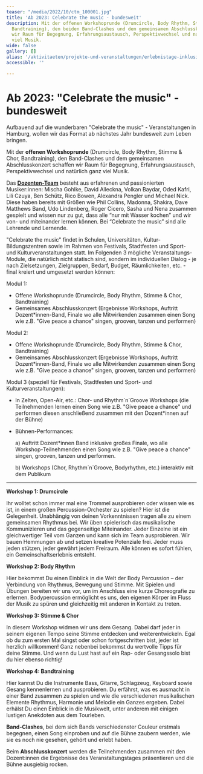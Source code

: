 ```yaml
---
teaser: "/media/2022/10/ctm_100001.jpg"
title: 'Ab 2023: Celebrate the music - bundesweit'
description: Mit der offenen Workshoprunde (Drumcircle, Body Rhythm, Stimme & Chor,
  Bandtraining), den beiden Band-Clashes und dem gemeinsamen Abschlusskonzert schaffen
  wir Raum für Begegnung, Erfahrungsaustausch, Perspektivwechsel und natürlich ganz
  viel Musik.
wide: false
gallery: []
alias: '/aktivitaeten/projekte-und-veranstaltungen/erlebnistage-inklusion-durch-musik/ab-2023-celebrate-the-music-bundesweit'
accessible: ''

---
```

# Ab 2023: "Celebrate the music" - bundesweit

Aufbauend auf die wunderbaren "Celebrate the music" - Veranstaltungen in Hamburg, wollen wir das Format ab nächstes Jahr bundesweit zum Leben bringen.

Mit der **offenen Workshoprunde** (Drumcircle, Body Rhythm, Stimme & Chor, Bandtraining), den Band-Clashes und dem gemeinsamen Abschlusskonzert schaffen wir Raum für Begegnung, Erfahrungsaustausch, Perspektivwechsel und natürlich ganz viel Musik.

Das [**Dozenten-Team**](https://www.grenzensindrelativ.de/aktivitaeten/projekte-und-veranstaltungen/celebrate-the-music/dozenten-team-workshops) besteht aus erfahrenen und passionierten Musiker:innen: Mischa Gohlke, David Alleckna, Volkan Baydar, Oded Kafri, Lili Czuya, Ben Schütz, Rico Bowen, Alexandra Pengler und Michael Nick. Diese haben bereits mit Größen wie Phil Collins, Madonna, Shakira, Dave Matthews Band, Udo Lindenberg, Roger Cicero, Sasha und Nena zusammen gespielt und wissen nur zu gut, dass alle “nur mit Wasser kochen” und wir von- und miteinander lernen können. Bei “Celebrate the music” sind alle Lehrende und Lernende.

<video-gallery class="wide" name="celebrate-the-music"></video-gallery>

"Celebrate the music" findet in Schulen, Universitäten, Kultur- Bildungszentren sowie im Rahmen von Festivals, Stadtfesten und Sport- und Kulturveranstaltungen statt. Im Folgenden 3 mögliche Veranstaltungs-Module, die natürlich nicht statisch sind, sondern im individuellen Dialog - je nach Zielsetzungen, Zielgruppen, Bedarf, Budget, Räumlichkeiten, etc. - final kreiert und umgesetzt werden können:

Modul 1:

* Offene Workshoprunde (Drumcircle, Body Rhythm, Stimme & Chor, Bandtraining)
* Gemeinsames Abschlusskonzert (Ergebnisse Workshops, Auftritt Dozent*innen-Band, Finale wo alle Mitwirkenden zusammen einen Song wie z.B. "Give peace a chance" singen, grooven, tanzen und performen)

Modul 2:

* Offene Workshoprunde (Drumcircle, Body Rhythm, Stimme & Chor, Bandtraining)
* Gemeinsames Abschlusskonzert (Ergebnisse Workshops, Auftritt Dozent*innen-Band, Finale wo alle Mitwirkenden zusammen einen Song wie z.B. "Give peace a chance" singen, grooven, tanzen und performen)

Modul 3 (speziell für Festivals, Stadtfesten und Sport- und Kulturveranstaltungen):

* In Zelten, Open-Air, etc.: Chor- und Rhythm´n´Groove Workshops (die Teilnehmenden lernen einen Song wie z.B. "Give peace a chance" und performen diesen anschließend zusammen mit den Dozent*innen auf der Bühne)
* Bühnen-Performances:

  a) Auftritt Dozent*innen Band inklusive großes Finale, wo alle Workshop-Teilnehmenden einen Song wie z.B. "Give peace a chance" singen, grooven, tanzen und performen.

  b) Workshops (Chor, Rhythm´n´Groove, Bodyrhythm, etc.) interaktiv mit dem Publikum

***

**Workshop 1: Drumcircle**

Ihr wolltet schon immer mal eine Trommel ausprobieren oder wissen wie es ist, in einem großen Percussion-Orchester zu spielen? Hier ist die Gelegenheit. Unabhängig von deinen Vorkenntnissen tragen alle zu einem gemeinsamen Rhythmus bei. Wir üben spielerisch das musikalische Kommunizieren und das gegenseitige Miteinander. Jeder Einzelne ist ein gleichwertiger Teil vom Ganzen und kann sich im Team ausprobieren. Wir bauen Hemmungen ab und setzen kreative Potenziale frei. Jeder muss jeden stützen, jeder gewährt jedem Freiraum. Alle können es sofort fühlen, ein Gemeinschaftserlebnis entsteht.

**Workshop 2: Body Rhythm**

Hier bekommst Du einen Einblick in die Welt der Body Percussion – der Verbindung von Rhythmus, Bewegung und Stimme. Mit Spielen und Übungen bereiten wir uns vor, um im Anschluss eine kurze Choreografie zu erlernen. Bodypercussion ermöglicht es uns, den eigenen Körper im Fluss der Musik zu spüren und gleichzeitig mit anderen in Kontakt zu treten.

**Workshop 3: Stimme & Chor**

In diesem Workshop widmen wir uns dem Gesang. Dabei darf jeder in seinem eigenen Tempo seine Stimme entdecken und weiterentwickeln. Egal ob du zum ersten Mal singst oder schon fortgeschritten bist, jeder ist herzlich willkommen! Ganz nebenbei bekommst du wertvolle Tipps für deine Stimme. Und wenn du Lust hast auf ein Rap- oder Gesangssolo bist du hier ebenso richtig!

**Workshop 4: Bandtraining**

Hier kannst Du die Instrumente Bass, Gitarre, Schlagzeug, Keyboard sowie Gesang kennenlernen und ausprobieren. Du erfährst, was es ausmacht in einer Band zusammen zu spielen und wie die verschiedenen musikalischen Elemente Rhythmus, Harmonie und Melodie ein Ganzes ergeben. Dabei erhälst Du einen Einblick in die Musikwelt, unter anderem mit einigen lustigen Anekdoten aus dem Tourleben.

**Band-Clashes**, bei dem sich Bands verschiedenster Couleur erstmals begegnen, einen Song einproben und auf die Bühne zaubern werden, wie sie es noch nie gesehen, gehört und erlebt haben.

Beim **Abschlusskonzert** werden die Teilnehmenden zusammen mit den Dozent:innen die Ergebnisse des Veranstaltungstages präsentieren und die Bühne ausgiebig rocken.
